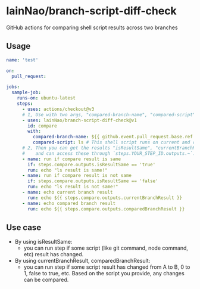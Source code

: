 # lainNao/branch-script-diff-check

GitHub actions for comparing shell script results across two branches

## Usage

```yml
name: 'test'

on:
  pull_request:

jobs:
  sample-job:
    runs-on: ubuntu-latest
    steps:
      - uses: actions/checkout@v3
      # 1, Use with two args, "compared-branch-name", "compared-script".
      - uses: lainNao/branch-script-diff-check@v1
        id: compare
        with:
          compared-branch-name: ${{ github.event.pull_request.base.ref }} # Edit this value if you want.
          compared-script: ls # This shell script runs on current and compared branch. Edit this script as you like.
      # 2, Then you can get the results "isResultSame", "currentBranchResult", "comparedBranchResult",
      #    and can access these through `steps.YOUR_STEP_ID.outputs.~`.
      - name: run if compare result is same
        if: steps.compare.outputs.isResultSame == 'true'
        run: echo "ls result is same!"
      - name: run if compare result is not same
        if: steps.compare.outputs.isResultSame == 'false'
        run: echo "ls result is not same!"
      - name: echo current branch result
        run: echo ${{ steps.compare.outputs.currentBranchResult }}
      - name: echo compared branch result
        run: echo ${{ steps.compare.outputs.comparedBranchResult }}
```

## Use case

- By using isResultSame:
  - you can run step if some script (like git command, node command, etc) result has changed.
- By using currentBranchResult, comparedBranchResult:
  - you can run step if some script result has changed from A to B, 0 to 1, false to true, etc. Based on the script you provide, any changes can be compared.
